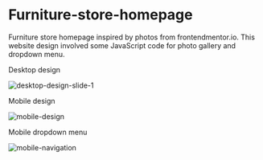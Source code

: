 # Furniture-store-homepage
Furniture store homepage inspired by photos from frontendmentor.io. This website design involved some JavaScript code for photo gallery and dropdown menu.

Desktop design

![desktop-design-slide-1](https://user-images.githubusercontent.com/103998434/217761578-b21efa09-2d86-4b9a-a1b4-25faa543ec91.jpg)

Mobile design

![mobile-design](https://user-images.githubusercontent.com/103998434/217761678-311a0ca6-6cd8-419a-9aa0-922c8f246bcf.jpg)

Mobile dropdown menu

![mobile-navigation](https://user-images.githubusercontent.com/103998434/217761630-db4321c3-d279-475c-9277-07844378b0d0.jpg)
